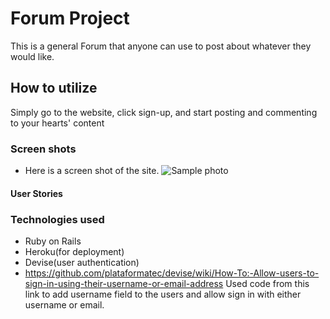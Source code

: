 # Forum Project

This is a general Forum that anyone can use to post about whatever they would like.

## How to utilize

Simply go to the website, click sign-up, and start posting and commenting to your hearts' content

### Screen shots

* Here is a screen shot of the site.
 ![Sample photo](https://imgur.com/xuwc7Mt)

#### User Stories

### Technologies used

* Ruby on Rails
* Heroku(for deployment)
* Devise(user authentication)
* https://github.com/plataformatec/devise/wiki/How-To:-Allow-users-to-sign-in-using-their-username-or-email-address Used code from this link to add username field to the users and allow sign in with either username or email.
